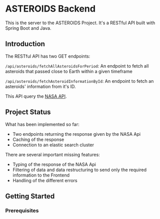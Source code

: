 # ASTEROIDS Backend

This is the server to the ASTEROIDS Project. It's a  RESTful API built with Spring Boot and Java. 

## Introduction

The RESTful API has two GET endpoints: 

`/api/asteroids/fetchAllAsteroidsForPeriod`: An endpoint to fetch all asteroids that passed close to Earth within a given timeframe

`/api/asteroids/fetchAsteroidInformationById`: An endpoint to fetch an asteroids' information from it's ID. 

This API query the [NASA API](https://api.nasa.gov/).

## Project Status

What has been implemented so far:

- Two endpoints returning the response given by the NASA Api
- Caching of the response
- Connection to an elastic search cluster

There are several important missing features:

- Typing of the response of the NASA Api
- Filtering of data and data restructuring to send only the required information to the Frontend
- Handling of the different errors

## Getting Started


### Prerequisites

- Kotlin
- Gradle 7.5+

### Installation

### Create the override profile

First you need to create a new file that will store your [NASA API key](https://api.nasa.gov/). 
In `src/main/resources`, create a file called `application-override.properties`.
It should look like that: 
```
NASA_DEV_API_KEY=<yourKey>
```

### Build

`./gradlew build`

### Run 

I recommend using IntelliJ IDEA, for running the project. Otherwise, you can add your the NASA_DEV_API_KEY to the application.properties file that is located in src/main/resources and run the following command in your terminal: 

`./gradlew bootRun`

The server will be running on port `8081`.
